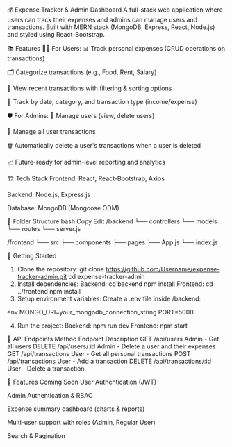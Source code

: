 💰 Expense Tracker & Admin Dashboard
A full-stack web application where users can track their expenses and admins can manage users and transactions. Built with MERN stack (MongoDB, Express, React, Node.js) and styled using React-Bootstrap.

📚 Features
🧑‍💼 For Users:
📊 Track personal expenses (CRUD operations on transactions)

🗂 Categorize transactions (e.g., Food, Rent, Salary)

💼 View recent transactions with filtering & sorting options

📅 Track by date, category, and transaction type (income/expense)

🛡 For Admins:
👥 Manage users (view, delete users)

💸 Manage all user transactions

🗑 Automatically delete a user's transactions when a user is deleted

📈 Future-ready for admin-level reporting and analytics

🏗 Tech Stack
Frontend: React, React-Bootstrap, Axios

Backend: Node.js, Express.js

Database: MongoDB (Mongoose ODM)

📂 Folder Structure
bash
Copy
Edit
/backend
  └── controllers
  └── models
  └── routes
  └── server.js

/frontend
  └── src
      ├── components
      ├── pages
      ├── App.js
      └── index.js
      
🚀 Getting Started

1. Clone the repository:
  git clone https://github.com/Username/expense-tracker-admin.git
  cd expense-tracker-admin
2. Install dependencies:
  Backend:
    cd backend
    npm install
  Frontend:
    cd ../frontend
    npm install
3. Setup environment variables:
  Create a .env file inside /backend:
  
  env
  MONGO_URI=your_mongodb_connection_string
  PORT=5000
  
4. Run the project:
  Backend:
  npm run dev
  Frontend:
  npm start

🎯 API Endpoints
  Method	Endpoint	Description
  GET	/api/users	Admin - Get all users
  DELETE	/api/users/:id	Admin - Delete a user and their expenses
  GET	/api/transactions	User - Get all personal transactions
  POST	/api/transactions	User - Add a transaction
  DELETE	/api/transactions/:id	User - Delete a transaction

🚀 Features Coming Soon
  User Authentication (JWT)
  
  Admin Authentication & RBAC
  
  Expense summary dashboard (charts & reports)
  
  Multi-user support with roles (Admin, Regular User)
  
  Search & Pagination
